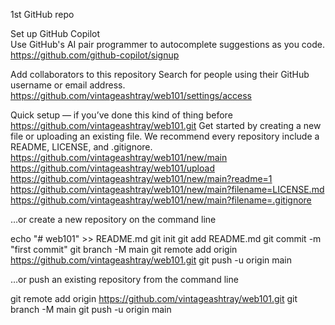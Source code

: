 1st GitHub repo

 Set up GitHub Copilot
</br>Use GitHub's AI pair programmer to autocomplete suggestions as you code.
</br>https://github.com/github-copilot/signup


 Add collaborators to this repository
Search for people using their GitHub username or email address.
https://github.com/vintageashtray/web101/settings/access


Quick setup — if you’ve done this kind of thing before
https://github.com/vintageashtray/web101.git
Get started by creating a new file or uploading an existing file. We recommend every repository include a README, LICENSE, and .gitignore. 
https://github.com/vintageashtray/web101/new/main
https://github.com/vintageashtray/web101/upload
https://github.com/vintageashtray/web101/new/main?readme=1
https://github.com/vintageashtray/web101/new/main?filename=LICENSE.md
https://github.com/vintageashtray/web101/new/main?filename=.gitignore


…or create a new repository on the command line

echo "# web101" >> README.md
git init
git add README.md
git commit -m "first commit"
git branch -M main
git remote add origin https://github.com/vintageashtray/web101.git
git push -u origin main


…or push an existing repository from the command line

git remote add origin https://github.com/vintageashtray/web101.git
git branch -M main
git push -u origin main

